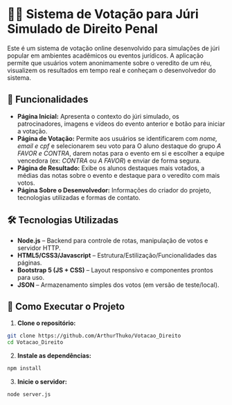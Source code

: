 
# 🧑‍⚖️ Sistema de Votação para Júri Simulado de Direito Penal

Este é um sistema de votação online desenvolvido para simulações de júri popular em ambientes acadêmicos ou eventos jurídicos. A aplicação permite que usuários votem anonimamente sobre o veredito de um réu, visualizem os resultados em tempo real e conheçam o desenvolvedor do sistema.

## 🚀 Funcionalidades

- **Página Inicial:** Apresenta o contexto do júri simulado, os patrocinadores, imagens e vídeos do evento anterior e botão para iniciar a votação.
- **Página de Votação:** Permite aos usuários se identificarem com *nome, email e cpf* e selecionarem seu voto para O aluno destaque do grupo *A FAVOR e CONTRA*, darem notas para o evento em si e escolher a equipe vencedora (ex: *CONTRA* ou *A FAVOR*) e enviar de forma segura.
- **Página de Resultado:** Exibe os alunos destaques mais votados, a médias das notas sobre o evento e destaque para o veredito com mais votos.
- **Página Sobre o Desenvolvedor:** Informações do criador do projeto, tecnologias utilizadas e formas de contato.

## 🛠️ Tecnologias Utilizadas

- **Node.js** – Backend para controle de rotas, manipulação de votos e servidor HTTP.
- **HTML5/CSS3/Javascript** – Estrutura/Estilização/Funcionalidades das páginas.
- **Bootstrap 5 (JS + CSS)** – Layout responsivo e componentes prontos para uso.
- **JSON** – Armazenamento simples dos votos (em versão de teste/local).

## 📌 Como Executar o Projeto

1. **Clone o repositório:**

```bash
git clone https://github.com/ArthurThuko/Votacao_Direito
cd Votacao_Direito
```

2. **Instale as dependências:**

```bash
npm install
```

3. **Inicie o servidor:**

```bash
node server.js
```